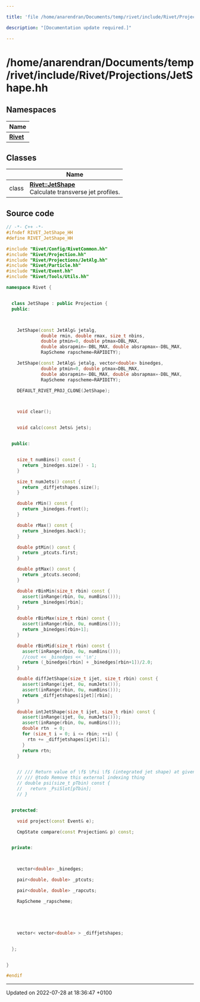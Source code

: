 ```yaml
---

title: 'file /home/anarendran/Documents/temp/rivet/include/Rivet/Projections/JetShape.hh'

description: "[Documentation update required.]"

---
```


# /home/anarendran/Documents/temp/rivet/include/Rivet/Projections/JetShape.hh



## Namespaces

| Name           |
| -------------- |
| **[Rivet](/documentation/code/namespaces/namespacerivet/)**  |

## Classes

|                | Name           |
| -------------- | -------------- |
| class | **[Rivet::JetShape](/documentation/code/classes/classrivet_1_1jetshape/)** <br>Calculate transverse jet profiles.  |




## Source code

```cpp
// -*- C++ -*-
#ifndef RIVET_JetShape_HH
#define RIVET_JetShape_HH

#include "Rivet/Config/RivetCommon.hh"
#include "Rivet/Projection.hh"
#include "Rivet/Projections/JetAlg.hh"
#include "Rivet/Particle.hh"
#include "Rivet/Event.hh"
#include "Rivet/Tools/Utils.hh"

namespace Rivet {


  class JetShape : public Projection {
  public:



    JetShape(const JetAlg& jetalg,
             double rmin, double rmax, size_t nbins,
             double ptmin=0, double ptmax=DBL_MAX,
             double absrapmin=-DBL_MAX, double absrapmax=-DBL_MAX,
             RapScheme rapscheme=RAPIDITY);

    JetShape(const JetAlg& jetalg, vector<double> binedges,
             double ptmin=0, double ptmax=DBL_MAX,
             double absrapmin=-DBL_MAX, double absrapmax=-DBL_MAX,
             RapScheme rapscheme=RAPIDITY);

    DEFAULT_RIVET_PROJ_CLONE(JetShape);



    void clear();


    void calc(const Jets& jets);


  public:


    size_t numBins() const {
      return _binedges.size() - 1;
    }

    size_t numJets() const {
      return _diffjetshapes.size();
    }

    double rMin() const {
      return _binedges.front();
    }

    double rMax() const {
      return _binedges.back();
    }

    double ptMin() const {
      return _ptcuts.first;
    }

    double ptMax() const {
      return _ptcuts.second;
    }

    double rBinMin(size_t rbin) const {
      assert(inRange(rbin, 0u, numBins()));
      return _binedges[rbin];
    }

    double rBinMax(size_t rbin) const {
      assert(inRange(rbin, 0u, numBins()));
      return _binedges[rbin+1];
    }

    double rBinMid(size_t rbin) const {
      assert(inRange(rbin, 0u, numBins()));
      //cout << _binedges << '\n';
      return (_binedges[rbin] + _binedges[rbin+1])/2.0;
    }

    double diffJetShape(size_t ijet, size_t rbin) const {
      assert(inRange(ijet, 0u, numJets()));
      assert(inRange(rbin, 0u, numBins()));
      return _diffjetshapes[ijet][rbin];
    }

    double intJetShape(size_t ijet, size_t rbin) const {
      assert(inRange(ijet, 0u, numJets()));
      assert(inRange(rbin, 0u, numBins()));
      double rtn  = 0;
      for (size_t i = 0; i <= rbin; ++i) {
        rtn += _diffjetshapes[ijet][i];
      }
      return rtn;
    }


    // /// Return value of \f$ \Psi \f$ (integrated jet shape) at given radius for a \f$ p_T \f$ bin.
    // /// @todo Remove this external indexing thing
    // double psi(size_t pTbin) const {
    //   return _PsiSlot[pTbin];
    // }


  protected:

    void project(const Event& e);

    CmpState compare(const Projection& p) const;


  private:



    vector<double> _binedges;

    pair<double, double> _ptcuts;

    pair<double, double> _rapcuts;

    RapScheme _rapscheme;





    vector< vector<double> > _diffjetshapes;


  };


}

#endif
```


-------------------------------

Updated on 2022-07-28 at 18:36:47 +0100
